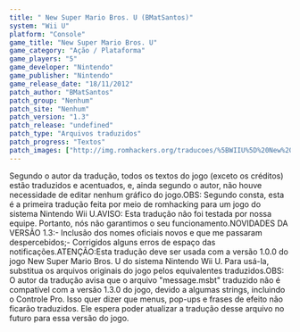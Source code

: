 ```yaml
---
title: " New Super Mario Bros. U (BMatSantos)"
system: "Wii U"
platform: "Console"
game_title: "New Super Mario Bros. U"
game_category: "Ação / Plataforma"
game_players: "5"
game_developer: "Nintendo"
game_publisher: "Nintendo"
game_release_date: "18/11/2012"
patch_author: "BMatSantos"
patch_group: "Nenhum"
patch_site: "Nenhum"
patch_version: "1.3"
patch_release: "undefined"
patch_type: "Arquivos traduzidos"
patch_progress: "Textos"
patch_images: ["http://img.romhackers.org/traducoes/%5BWIIU%5D%20New%20Super%20Mario%20Bros.%20U%20-%20BMatSantos%20-%201.jpg","http://img.romhackers.org/traducoes/%5BWIIU%5D%20New%20Super%20Mario%20Bros.%20U%20-%20BMatSantos%20-%202.jpg","http://img.romhackers.org/traducoes/%5BWIIU%5D%20New%20Super%20Mario%20Bros.%20U%20-%20BMatSantos%20-%203.jpg"]
---
```

Segundo o autor da tradução, todos os textos do jogo (exceto os créditos) estão traduzidos e acentuados, e, ainda segundo o autor, não houve necessidade de editar nenhum gráfico do jogo.OBS: Segundo consta, esta é a primeira tradução feita por meio de romhacking para um jogo do sistema Nintendo Wii U.AVISO: Esta tradução não foi testada por nossa equipe. Portanto, nós não garantimos o seu funcionamento.NOVIDADES DA VERSÃO 1.3:- Inclusão dos nomes oficiais novos e que me passaram despercebidos;- Corrigidos alguns erros de espaço das notificações.ATENÇÃO:Esta tradução deve ser usada com a versão 1.0.0 do jogo New Super Mario Bros. U do sistema Nintendo Wii U. Para usá-la, substitua os arquivos originais do jogo pelos equivalentes traduzidos.OBS: O autor da tradução avisa que o arquivo "message.msbt" traduzido não é compatível com a versão 1.3.0 do jogo, devido a algumas strings, incluindo o Controle Pro. Isso quer dizer que menus, pop-ups e frases de efeito não ficarão traduzidos. Ele espera poder atualizar a tradução desse arquivo no futuro para essa versão do jogo.